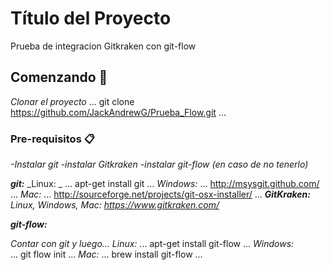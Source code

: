 # Título del Proyecto
Prueba de integracion Gitkraken con git-flow

## Comenzando 🚀

_Clonar el proyecto_
...
git clone https://github.com/JackAndrewG/Prueba_Flow.git
...

### Pre-requisitos 📋
_-Instalar git_
_-instalar Gitkraken_
_-instalar git-flow (en caso de no tenerlo)_ 

_**git:**_
_Linux: _
...
apt-get install git
...
_Windows:_ 
...
http://msysgit.github.com/
...
_Mac:_
...
http://sourceforge.net/projects/git-osx-installer/
...
_**GitKraken:**_
_Linux, Windows, Mac:_ 
_https://www.gitkraken.com/_

_**git-flow:**_

_Contar con git y luego..._
_Linux:_ 
...
apt-get install git-flow
...
_Windows:_  
...
git flow init
...
_Mac:_ 
...
brew install git-flow
...